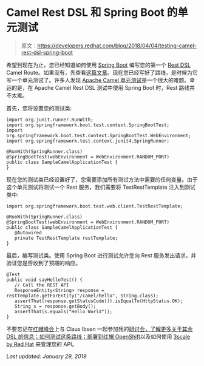 # Camel Rest DSL 和 Spring Boot 的单元测试

> 原文：<https://developers.redhat.com/blog/2018/04/04/testing-camel-rest-dsl-spring-boot>

希望到现在为止，您已经知道如何使用 [Spring Boot](http://camel.apache.org/spring-boot.html) 编写您的第一个 [Rest DSL](http://camel.apache.org/rest-dsl.html) Camel Route。如果没有，先查看[这篇文章](https://developers.redhat.com/blog/2018/03/26/camel-spring-boot-rest-dsl/)。现在您已经写好了路线，是时候为它写一个单元测试了。许多人发现 [Apache Camel 单元测试](http://camel.apache.org/testing.html)是一个很大的难题。幸运的是，在 Apache Camel Rest DSL 测试中使用 Spring Boot 时，Rest 路线并不太难。

首先，您将设置您的测试类:

```
import org.junit.runner.RunWith;
import org.springframework.boot.test.context.SpringBootTest;
import org.springframework.boot.test.context.SpringBootTest.WebEnvironment;
import org.springframework.test.context.junit4.SpringRunner;

@RunWith(SpringRunner.class)
@SpringBootTest(webEnvironment = WebEnvironment.RANDOM_PORT)
public class SampleCamelApplicationTest {
}
```

现在您的测试类已经设置好了，您需要添加所有测试方法中需要的任何变量。由于这个单元测试将测试一个 Rest 服务，我们需要将 TestRestTemplate 注入到测试类中:

```
import org.springframework.boot.test.web.client.TestRestTemplate;

@RunWith(SpringRunner.class)
@SpringBootTest(webEnvironment = WebEnvironment.RANDOM_PORT)
public class SampleCamelApplicationTest {
   @Autowired
   private TestRestTemplate restTemplate;
}
```

最后，编写测试类。使用 Spring Boot 进行测试允许您向 Rest 服务发出请求，并验证您是否收到了预期的响应。

```
@Test
public void sayHelloTest() {
   // Call the REST API
   ResponseEntity<String> response = restTemplate.getForEntity("/camel/hello", String.class);
   assertThat(response.getStatusCode()).isEqualTo(HttpStatus.OK);
   String s = response.getBody();
   assertThat(s.equals("Hello World"));
}

```

不要忘记在[红帽峰会](https://www.redhat.com/en/summit/2018)上与 Claus Ibsen 一起参加我的[研讨会，了解更多关于其余 DSL 的信息；如何测试这条路线；部署到](https://agenda.summit.redhat.com/SessionDetail.aspx?id=154680)[红帽 OpenShift](https://developers.redhat.com/products/openshift/overview/)以及如何使用 [3scale by Red Hat](https://www.redhat.com/en/technologies/jboss-middleware/3scale) 来管理您的 API。

*Last updated: January 29, 2019*